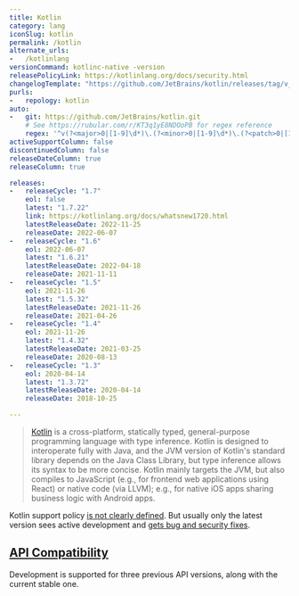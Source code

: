 ```yaml
---
title: Kotlin
category: lang
iconSlug: kotlin
permalink: /kotlin
alternate_urls:
-   /kotlinlang
versionCommand: kotlinc-native -version
releasePolicyLink: https://kotlinlang.org/docs/security.html
changelogTemplate: "https://github.com/JetBrains/kotlin/releases/tag/v__LATEST__"
purls:
-   repology: kotlin
auto:
-   git: https://github.com/JetBrains/kotlin.git
    # See https://rubular.com/r/KT3q1yE8NDOoPB for regex reference
    regex: '^v(?<major>0|[1-9]\d*)\.(?<minor>0|[1-9]\d*)\.(?<patch>0|[1-9]\d*)$'
activeSupportColumn: false
discontinuedColumn: false
releaseDateColumn: true
releaseColumn: true

releases:
-   releaseCycle: "1.7"
    eol: false
    latest: "1.7.22"
    link: https://kotlinlang.org/docs/whatsnew1720.html
    latestReleaseDate: 2022-11-25
    releaseDate: 2022-06-07
-   releaseCycle: "1.6"
    eol: 2022-06-07
    latest: "1.6.21"
    latestReleaseDate: 2022-04-18
    releaseDate: 2021-11-11
-   releaseCycle: "1.5"
    eol: 2021-11-26
    latest: "1.5.32"
    latestReleaseDate: 2021-11-26
    releaseDate: 2021-04-26
-   releaseCycle: "1.4"
    eol: 2021-11-26
    latest: "1.4.32"
    latestReleaseDate: 2021-03-25
    releaseDate: 2020-08-13
-   releaseCycle: "1.3"
    eol: 2020-04-14
    latest: "1.3.72"
    latestReleaseDate: 2020-04-14
    releaseDate: 2018-10-25

---
```


> [Kotlin](https://kotlinlang.org/) is a cross-platform, statically typed, general-purpose programming language with type inference.
> Kotlin is designed to interoperate fully with Java, and the JVM version of Kotlin's standard library depends on the Java Class Library,
> but type inference allows its syntax to be more concise. Kotlin mainly targets the JVM, but also compiles to JavaScript
> (e.g., for frontend web applications using React) or native code (via LLVM); e.g., for native iOS apps sharing business logic with Android apps.
  
Kotlin support policy [is not clearly defined](https://discuss.kotlinlang.org/t/kotlin-support-roadmap/11454). But usually only the latest version sees active development and [gets bug and security fixes](https://kotlinlang.org/docs/kotlin-evolution.html#dealing-with-compiler-bugs).

## [API Compatibility](https://kotlinlang.org/docs/whatsnew16.html#supporting-previous-api-versions-for-a-longer-period)

Development is supported for three previous API versions, along with the current stable one.
